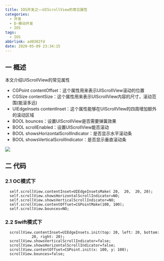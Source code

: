 ```yaml
---
title: IOS开发之——UIScrollView的常见属性
categories:
  - 开发
  - D-移动开发
  - IOS
tags:
  - IOS
abbrlink: ad0302fd
date: 2020-05-09 23:34:15
---
```

## 一 概述

本文介绍UIScrollView的常见属性

* CGPoint contentOffset：这个属性用来表示UIScrollView滚动的位置
* CGSize contentSize：这个属性用来表示UIScrollView内容的尺寸，滚动范围(能滚多远)
* UIEdgeInsets contentInset：这个属性能够在UIScrollVIew的四周增加额外的滚动区域
* BOOL bounces：设置UIScrollView是否需要弹簧效果
* BOOL scrollEnabled：设置UIScrollView能否滚动 
* BOOL showsHorizontalScrollIndicator：是否显示水平滚动条
* BOOL showsVerticalScrollIndicator：是否显示垂直滚动条

<!--more-->

![][1]

## 二 代码

### 2.1 OC模式下

```
  self.scrollView.contentInset=UIEdgeInsetsMake( 20,  20,  20, 20);
  self.scrollView.showsHorizontalScrollIndicator=NO;
  self.scrollView.showsVerticalScrollIndicator=NO;
  self.scrollView.contentOffset=CGPointMake(100, 100);
  self.scrollView.bounces=NO;
```

### 2.2 Swift模式下

```
  scrollView.contentInset=UIEdgeInsets.init(top: 20, left: 20, bottom:
            20, right: 20);
  scrollView.showsVerticalScrollIndicator=false;
  scrollView.showsHorizontalScrollIndicator=false;
  scrollView.contentOffset=CGPoint.init(x: 100, y: 100);
  scrollView.bounces=false;
```



[1]:https://cdn.staticaly.com/gh/PGzxc/CDN/master/blog-ios/ios-uiscrollview-property.png
